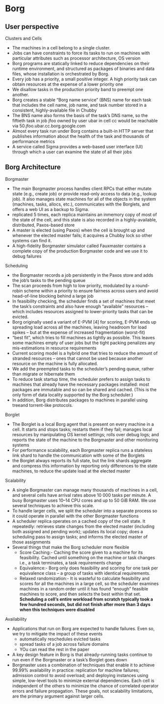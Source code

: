 # Borg

## User perspective

Clusters and Cells
* The machines in a cell belong to a single cluster.
* Jobs can have constraints to force its tasks to run on machines with particular attributes such as processor architecture, OS version
* Borg programs are statically linked to reduce dependencies on their runtime environment, and structured as packages of binaries and data files, whose installation is orchestrated by Borg.
* Every job has a priority, a small positive integer. A high priority task can obtain resources at the expense of a lower priority one 
* We disallow tasks in the production priority band to preempt one another.
* Borg creates a stable “Borg name service” (BNS) name for each task that includes the cell name, job name, and task number stored in  a consistent,
highly-available file in Chubby 
* The BNS name also forms the basis of the task’s DNS name, so the fiftieth task in job jfoo owned by user ubar in cell cc would be reachable via 50.jfoo.ubar.cc.borg.google.com
* Almost every task run under Borg contains a built-in HTTP server that publishes information about the health of the task and thousands of performance metrics
* A service called Sigma provides a web-based user interface (UI) through which a user can examine the state of all
their jobs

## Borg Architecture

Borgmaster
* The main Borgmaster process handles client RPCs that either mutate state (e.g., create job) or provide read-only access to data (e.g., lookup job). It also manages state machines for all of the objects in the system (machines, tasks, allocs, etc.), communicates with the Borglets, and offers a web UI as a backup to Sigma.
* replicated 5 times, each replica maintains an inmemory copy of most of the state of the cell, and this state is also recorded in a highly-available, distributed, Paxos-based store 
* A master is elected (using Paxos) when the cell is brought up and whenever the elected master fails; it acquires a Chubby lock so other systems can find it.
* A high-fidelity Borgmaster simulator called Fauxmaster contains a complete copy of the production Borgmaster code and we use it to debug failures

Scheduling 
* the Borgmaster records a job persistently in the Paxos store and adds the job’s tasks to the pending queue
* The scan proceeds from high to low priority, modulated by a round-robin scheme within a priority to ensure fairness across users and avoid head-of-line blocking behind a large job
* In feasibility checking, the scheduler finds a set of machines that meet the task’s constraints and also have enough “available” resources – which includes resources assigned to lower-priority tasks that can be evicted.
* Borg originally used a variant of E-PVM [4] for scoring,  E-PVM ends up spreading load across all the machines, leaving headroom for load spikes – but at the expense of increased fragmentation (worst-fit)
*  “best fit”, which tries to fill machines as tightly as possible. This leaves some machines empty of user jobs  but the tight packing penalizes any mis-estimations in resource requirements
* Current scoring model is a hybrid one that tries to reduce the amount of stranded resources – ones that cannot be used because another resource on the machine is fully allocated.
* We add the preempted tasks to the scheduler’s pending queue, rather than migrate or hibernate them
* To reduce task startup time, the scheduler prefers to assign tasks to machines that already have the necessary packages
installed: most packages are immutable and so can be shared and cached. (This is the only form of data locality supported by the Borg scheduler.)
* In addition, Borg distributes packages to machines in parallel using treeand torrent-like protocols.

Borglet
* The Borglet is a local Borg agent that is present on every machine in a cell. It starts and stops tasks; restarts them if they fail; manages local resources by manipulating OS kernel settings; rolls over debug logs; and reports the state of the machine to the Borgmaster and other monitoring systems
* For performance scalability, each Borgmaster replica runs a stateless link shard to handle the communication with some of the Borglets
* the Borglet always reports its full state, but the link shards aggregate and compress this information by reporting only differences to the state machines, to reduce the update load at the elected master


Scalability
* A single Borgmaster can manage many thousands of machines in a cell, and several cells have arrival rates above 10 000 tasks per minute. A busy Borgmaster uses 10–14 CPU cores and up to 50 GiB RAM. We use several techniques to achieve this scale.
* To handle larger cells, we split the scheduler into a separate process so it could operate in parallel with the other Borgmaster functions
* A scheduler replica operates on a cached copy of the cell state. It repeatedly: retrieves state changes from the elected master (including both assigned and pending work); updates its local copy; does a scheduling pass to assign tasks; and informs the elected master of those assignments
* Several things that make the Borg scheduler more flexible
  * Score Caching:- Caching the score given to a machine for its feasibility. Cached until something on the machine or task changes i.e., a task terminates, a task requirements change
  * Equivalence:- Borg only does feasibility and scoring for one task per equivalence class – a group of tasks with identical requirements.
  * Relaxed randomization:-  It is wasteful to calculate feasibility and scores for all the machines in a large cell, so the scheduler examines machines in a random order until it has found “enough” feasible machines to score, and then selects the best within that set. **Scheduling a cell’s entire workload from scratch typically took a few hundred seconds, but did not finish after more than 3 days when this techniques were disabled**


Availability
* Applications that run on Borg are expected to handle failures. Even so, we try to mitigate the impact of these events
  * automatically reschedules evicted tasks
  * spread tasks of a job across failure domains
  * YOu can read the rest in the paper
* A key design feature in Borg is that already-running tasks continue to run even if the Borgmaster or a task’s Borglet goes down
* Borgmaster uses a combination of techniques that enable it to achieve 99.99% availability in practice: replication for machine failures; admission control to avoid overload; and deploying instances using simple, low-level tools to minimize external dependencies. Each cell is independent of the others to minimize the chance of correlated operator errors and failure propagation. These goals, not scalability limitations, are the primary argument against larger cells.
